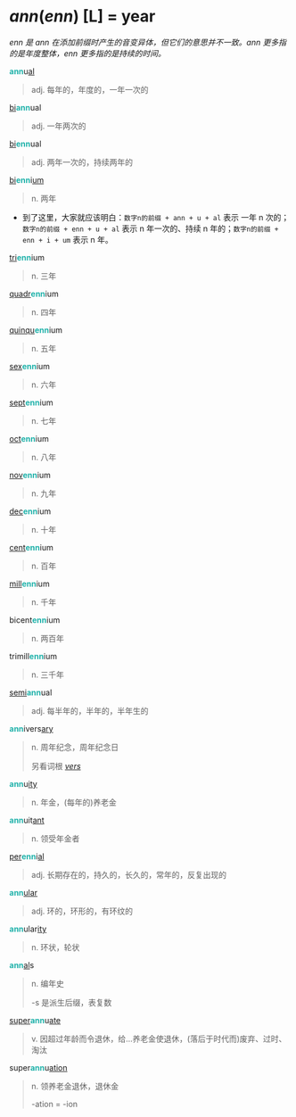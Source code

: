 # _ann_(_enn_) [L] = year

*_enn_ 是 _ann_ 在添加前缀时产生的音变异体，但它们的意思并不一致。_ann_ 更多指的是年度整体，_enn_ 更多指的是持续的时间。*

<b style="color: #20B2AA;">ann</b>u[al](-al.md)
> adj. 每年的，年度的，一年一次的

[bi](bi-.md)<b style="color: #20B2AA;">ann</b>ual
> adj. 一年两次的

[bi](bi-.md)<b style="color: #20B2AA;">enn</b>ual
> adj. 两年一次的，持续两年的

[bi](bi-.md)<b style="color: #20B2AA;">enn</b>i[um](-um.md)
> n. 两年

* 到了这里，大家就应该明白：`数字n的前缀 + ann + u + al` 表示 一年 n 次的；`数字n的前缀 + enn + u + al` 表示 n 年一次的、持续 n 年的；`数字n的前缀 + enn + i + um` 表示 n 年。

[tri](tri-.md)<b style="color: #20B2AA;">enn</b>ium
> n. 三年

[quadr](quadr-.md)<b style="color: #20B2AA;">enn</b>ium
> n. 四年

[quinqu](quinqu-.md)<b style="color: #20B2AA;">enn</b>ium
> n. 五年

[sex](sex-.md)<b style="color: #20B2AA;">enn</b>ium
> n. 六年

[sept](sept-.md)<b style="color: #20B2AA;">enn</b>ium
> n. 七年

[oct](oct-.md)<b style="color: #20B2AA;">enn</b>ium
> n. 八年

[nov](nov-.md)<b style="color: #20B2AA;">enn</b>ium
> n. 九年

[dec](dec-.md)<b style="color: #20B2AA;">enn</b>ium
> n. 十年

[cent](cent-.md)<b style="color: #20B2AA;">enn</b>ium
> n. 百年

[mill](mill-.md)<b style="color: #20B2AA;">enn</b>ium
> n. 千年

bicent<b style="color: #20B2AA;">enn</b>ium
> n. 两百年

trimill<b style="color: #20B2AA;">enn</b>ium
> n. 三千年

[semi](semi-.md)<b style="color: #20B2AA;">ann</b>ual
> adj. 每半年的，半年的，半年生的

<b style="color: #20B2AA;">ann</b>ivers[ary](-ary.md)
> n. 周年纪念，周年纪念日
>
> 另看词根 [_vers_](_vert_.md)

<b style="color: #20B2AA;">ann</b>u[ity](-ity.md)
> n. 年金，(每年的)养老金

<b style="color: #20B2AA;">ann</b>uit[ant](-ant.md)
> n. 领受年金者

[per](per-.md)<b style="color: #20B2AA;">enn</b>i[al](-al.md)
> adj. 长期存在的，持久的，长久的，常年的，反复出现的

<b style="color: #20B2AA;">ann</b>[ular](-ar.md)
> adj. 环的，环形的，有环纹的

<b style="color: #20B2AA;">ann</b>ular[ity](-ity.md)
> n. 环状，轮状

<b style="color: #20B2AA;">ann</b>[al](-al.md)s
> n. 编年史
>
> -s 是派生后缀，表复数

[super](super-.md)<b style="color: #20B2AA;">ann</b>u[ate](-ate.md)
> v. 因超过年龄而令退休，给...养老金使退休，(落后于时代而)废弃、过时、淘汰

super<b style="color: #20B2AA;">ann</b>u[ation](-ion.md)
> n. 领养老金退休，退休金
>
> -ation = -ion